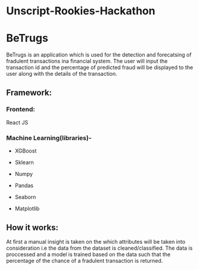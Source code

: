 # Unscript-Rookies-Hackathon


# BeTrugs

BeTrugs is an application which is used for the detection and forecatsing of fradulent transactions ina  financial system. The user will input the transaction id and the percentage of predicted fraud will be displayed to the user along with the details of the transaction. 

## Framework:

### Frontend:

React JS

### Machine Learning(libraries)- 

- XGBoost

- Sklearn

- Numpy

- Pandas

- Seaborn

- Matplotlib

## How it works:

At first a manual insight is taken on the which attributes will be taken into consideration i.e the data from the dataset is cleaned/classified. The data is proccessed and a model is trained based on the data such that the percentage of the chance of a fradulent transaction is returned.
